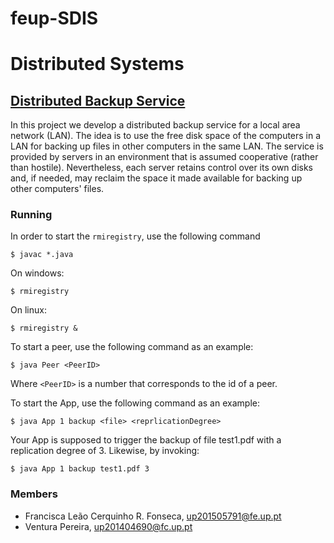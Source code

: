 # feup-SDIS

# Distributed Systems

## [Distributed Backup Service](https://web.fe.up.pt/~pfs/aulas/sd2018/projs/proj1/proj1.html)
In this project we develop a distributed backup service for a local area network (LAN). The idea is to use the free disk space of the computers in a LAN for backing up files in other computers in the same LAN. The service is provided by servers in an environment that is assumed cooperative (rather than hostile). Nevertheless, each server retains control over its own disks and, if needed, may reclaim the space it made available for backing up other computers' files.

### Running

In order to start the `rmiregistry`, use the following command

```
$ javac *.java
```
On windows:

```
$ rmiregistry 
```

On linux:

```
$ rmiregistry &
```

To start a peer, use the following command as an example:

```
$ java Peer <PeerID>
```
Where `<PeerID>` is a number that corresponds to the id of a peer.
  
To start the App, use the following command as an example:
```
$ java App 1 backup <file> <reprlicationDegree>
```

Your App is supposed to trigger the backup of file test1.pdf with a replication degree of 3. Likewise, by invoking:
```
$ java App 1 backup test1.pdf 3
```

### Members ###

* Francisca Leão Cerquinho R. Fonseca, up201505791@fe.up.pt
* Ventura Pereira, up201404690@fc.up.pt
